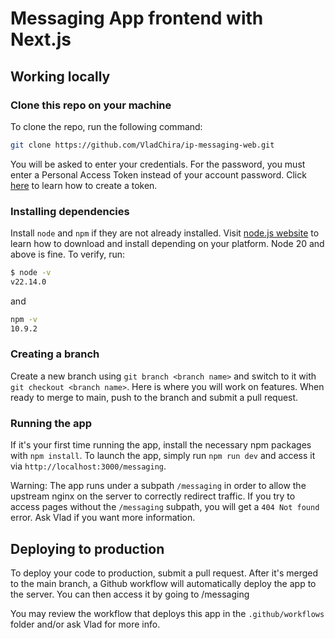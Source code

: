 # Messaging App frontend with Next.js

## Working locally

### Clone this repo on your machine
To clone the repo, run the following command:
```bash
git clone https://github.com/VladChira/ip-messaging-web.git
```
You will be asked to enter your credentials. For the password, you must enter a Personal Access Token instead of your account password. Click [here](https://docs.github.com/en/authentication/keeping-your-account-and-data-secure/managing-your-personal-access-tokens#creating-a-personal-access-token-classic) to learn how to create a token.

### Installing dependencies
Install ``node`` and ``npm`` if they are not already installed. Visit [node.js website](https://nodejs.org/en/download) to learn how to download and install depending on your platform. Node 20 and above is fine.
To verify, run:
```bash
$ node -v
v22.14.0
```
and
```bash
npm -v
10.9.2
```

### Creating a branch
Create a new branch using ``git branch <branch name>`` and switch to it with ``git checkout <branch name>``. Here is where you will work on features. When ready to merge to main, push to the branch and submit a pull request.


### Running the app
If it's your first time running the app, install the necessary npm packages with ``npm install``. To launch the app, simply run ``npm run dev`` and access it via ``http://localhost:3000/messaging``.

Warning: The app runs under a subpath ``/messaging`` in order to allow the upstream nginx on the server to correctly redirect traffic. If you try to access pages without the ``/messaging`` subpath, you will get a ``404 Not found`` error. Ask Vlad if you want more information.



## Deploying to production
To deploy your code to production, submit a pull request. After it's merged to the main branch, a Github workflow will automatically deploy the app to the server. You can then access it by going to <redacted>/messaging

You may review the workflow that deploys this app in the ``.github/workflows`` folder and/or ask Vlad for more info. 
